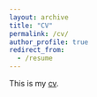 ```yaml
---
layout: archive
title: "CV"
permalink: /cv/
author_profile: true
redirect_from:
  - /resume
---
```



This is my [cv](https://sterosier.github.io/files/CV-English.pdf).
